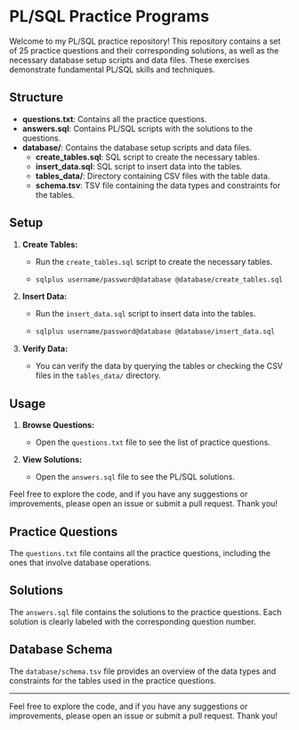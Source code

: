 # PL/SQL Practice Programs

Welcome to my PL/SQL practice repository! This repository contains a set of 25 practice questions and their corresponding solutions, as well as the necessary database setup scripts and data files. These exercises demonstrate fundamental PL/SQL skills and techniques.

## Structure

- **questions.txt**: Contains all the practice questions.
- **answers.sql**: Contains PL/SQL scripts with the solutions to the questions.
- **database/**: Contains the database setup scripts and data files.
  - **create_tables.sql**: SQL script to create the necessary tables.
  - **insert_data.sql**: SQL script to insert data into the tables.
  - **tables_data/**: Directory containing CSV files with the table data.
  - **schema.tsv**: TSV file containing the data types and constraints for the tables.

## Setup

1. **Create Tables:**
   - Run the `create_tables.sql` script to create the necessary tables.
   - ```sh
     sqlplus username/password@database @database/create_tables.sql
     ```

2. **Insert Data:**
   - Run the `insert_data.sql` script to insert data into the tables.
   - ```sh
     sqlplus username/password@database @database/insert_data.sql
     ```

3. **Verify Data:**
   - You can verify the data by querying the tables or checking the CSV files in the `tables_data/` directory.

## Usage

1. **Browse Questions:**
   - Open the `questions.txt` file to see the list of practice questions.

2. **View Solutions:**
   - Open the `answers.sql` file to see the PL/SQL solutions.

Feel free to explore the code, and if you have any suggestions or improvements, please open an issue or submit a pull request. Thank you!

## Practice Questions

The `questions.txt` file contains all the practice questions, including the ones that involve database operations.

## Solutions

The `answers.sql` file contains the solutions to the practice questions. Each solution is clearly labeled with the corresponding question number.

## Database Schema

The `database/schema.tsv` file provides an overview of the data types and constraints for the tables used in the practice questions.

---

Feel free to explore the code, and if you have any suggestions or improvements, please open an issue or submit a pull request. Thank you!
